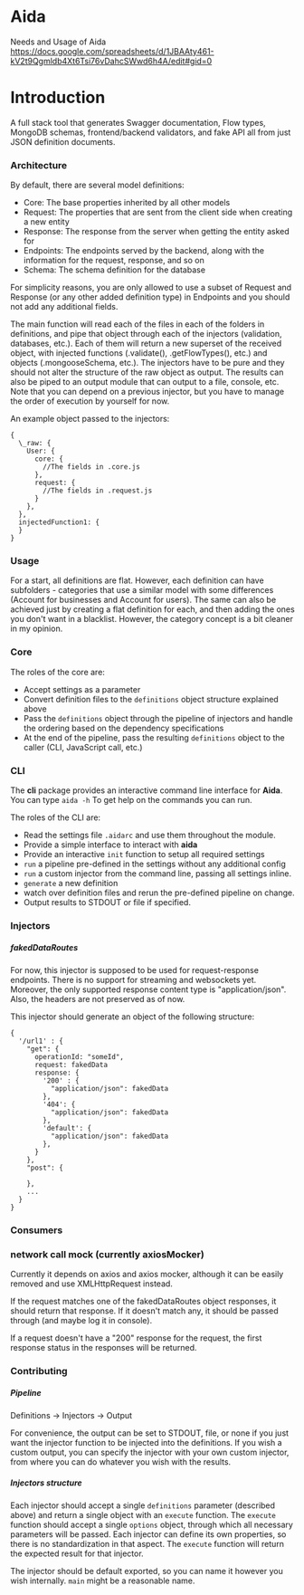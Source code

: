 # Aida

Needs and Usage of Aida
https://docs.google.com/spreadsheets/d/1JBAAty461-kV2t9Qgmldb4Xt6Tsi76vDahcSWwd6h4A/edit#gid=0

# Introduction

A full stack tool that generates Swagger documentation, Flow types, MongoDB schemas, frontend/backend validators, and fake API all from just JSON definition documents.

### Architecture

By default, there are several model definitions:
- Core: The base properties inherited by all other models
- Request: The properties that are sent from the client side when creating a new entity
- Response: The response from the server when getting the entity asked for
- Endpoints: The endpoints served by the backend, along with the information for the request, response, and so on
- Schema: The schema definition for the database

For simplicity reasons, you are only allowed to use a subset of Request and Response (or any other added definition type) in Endpoints and you should not add any additional fields.

The main function will read each of the files in each of the folders in definitions, and pipe that object through each of the injectors (validation, databases, etc.). Each of them will return a new superset of the received object, with injected functions (.validate(), .getFlowTypes(), etc.) and objects (.mongooseSchema, etc.). The injectors have to be pure and they should not alter the structure of the raw object as output. The results can also be piped to an output module that can output to a file, console, etc. Note that you can depend on a previous injector, but you have to manage the order of execution by yourself for now.

An example object passed to the injectors:
```
{
  \_raw: {
    User: {
      core: {
        //The fields in .core.js
      },
      request: {
        //The fields in .request.js
      }
    },
  },
  injectedFunction1: {
  }
}
```

### Usage

For a start, all definitions are flat. However, each definition can have subfolders - categories that use a similar model with some differences (Account for businesses and Account for users). The same can also be achieved just by creating a flat definition for each, and then adding the ones you don't want in a blacklist. However, the category concept is a bit cleaner in my opinion.

### Core

The roles of the core are:
- Accept settings as a parameter
- Convert definition files to the `definitions` object structure explained above
- Pass the `definitions` object through the pipeline of injectors and handle the ordering based on the dependency specifications
- At the end of the pipeline, pass the resulting `definitions` object to the caller (CLI, JavaScript call, etc.)


### CLI

The **cli** package provides an interactive command line interface for **Aida**. You can type `aida -h` To get help on the commands you can run.

The roles of the CLI are:
- Read the settings file `.aidarc` and use them throughout the module.
- Provide a simple interface to interact with **aida**
- Provide an interactive `init` function to setup all required settings
- `run` a pipeline pre-defined in the settings without any additional config
- `run` a custom injector from the command line, passing all settings inline.
- `generate` a new definition
- watch over definition files and rerun the pre-defined pipeline on change.
- Output results to STDOUT or file if specified.

### Injectors

##### fakedDataRoutes

For now, this injector is supposed to be used for request-response endpoints. There is no support for streaming and websockets yet. Moreover, the only supported response content type is "application/json". Also, the headers are not preserved as of now.

This injector should generate an object of the following structure:

```
{
  '/url1' : {
    "get": {
      operationId: "someId",
      request: fakedData
      response: {
        '200' : {
          "application/json": fakedData
        },
        '404': {
          "application/json": fakedData
        },
        'default': {
          "application/json": fakedData
        },
      }
    },
    "post": {
    
    },
    ...
  }
}

```

### Consumers

### network call mock (currently axiosMocker)

Currently it depends on axios and axios mocker, although it can be easily removed and use XMLHttpRequest instead.

If the request matches one of the fakedDataRoutes object responses, it should return that response. If it doesn't match any, it should be passed through (and maybe log it in console).

If a request doesn't have a "200" response for the request, the first response status in the responses will be returned.

### Contributing

##### Pipeline

Definitions -> Injectors -> Output

For convenience, the output can be set to STDOUT, file, or none if you just want the injector function to be injected into the definitions. If you wish a custom output, you can specify the injector with your own custom injector, from where you can do whatever you wish with the results.

##### Injectors structure

Each injector should accept a single `definitions` parameter (described above) and return a single object with an `execute` function. The `execute` function should accept a single `options` object, through which all necessary parameters will be passed. Each injector can define its own properties, so there is no standardization in that aspect. The `execute` function will return the expected result for that injector.

The injector should be default exported, so you can name it however you wish internally. `main` might be a reasonable name.